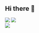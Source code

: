 ## Hi there 👋
<div>
  <img src="https://github-readme-stats.vercel.app/api?username=aho4ahoaho&count_private=true&show_icons=true&theme=radical"/>
  <img align="top" src="https://github-readme-stats.vercel.app/api/top-langs/?username=aho4ahoaho&theme=radical&layout=compact"/>
</div>
<img src="https://github-profile-trophy.vercel.app/?username=aho4ahoaho" />


<!--
**aho4ahoaho/aho4ahoaho** is a ✨ _special_ ✨ repository because its `README.md` (this file) appears on your GitHub profile.

Here are some ideas to get you started:

- 🔭 I’m currently working on ...
- 🌱 I’m currently learning ...
- 👯 I’m looking to collaborate on ...
- 🤔 I’m looking for help with ...
- 💬 Ask me about ...
- 📫 How to reach me: ...
- 😄 Pronouns: ...
- ⚡ Fun fact: ...
-->
